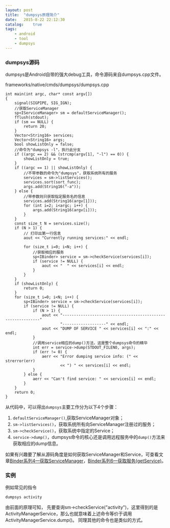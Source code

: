 ```yaml
---
layout: post
title:  "dumpsys原理简介"
date:   2015-8-22 22:12:30
catalog:    true
tags:
    - android
    - tool
    - dumpsys
---
```



### dumpsys源码

dumpsys是Android自带的强大debug工具，命令源码来自dumpsys.cpp文件。

frameworks/native/cmds/dumpsys/dumpsys.cpp

	int main(int argc, char* const argv[])
	{
	    signal(SIGPIPE, SIG_IGN);
        //获取ServiceManager
	    sp<IServiceManager> sm = defaultServiceManager(); 
	    fflush(stdout);
	    if (sm == NULL) {
	        return 20;
	    }
	    Vector<String16> services;
	    Vector<String16> args;
	    bool showListOnly = false;
        //命令为"dumpsys -l"，执行此分支
	    if ((argc == 2) && (strcmp(argv[1], "-l") == 0)) {
	        showListOnly = true;
	    }
	    if ((argc == 1) || showListOnly) {
			//不带参数的命令为"dumpsys"，获取系统所有的服务
	        services = sm->listServices();
	        services.sort(sort_func);
	        args.add(String16("-a"));
	    } else {
            //带参数则只获取指定服务名的信息
	        services.add(String16(argv[1]));
	        for (int i=2; i<argc; i++) {
	            args.add(String16(argv[i]));
	        }
	    }
	    const size_t N = services.size();
	    if (N > 1) {
	        // 打印出第一行信息
	        aout << "Currently running services:" << endl;
	    
	        for (size_t i=0; i<N; i++) {
	            //获取相应的服务
	            sp<IBinder> service = sm->checkService(services[i]);
	            if (service != NULL) {
	                aout << "  " << services[i] << endl;
	            }
	        }
	    }
	    if (showListOnly) {
	        return 0;
	    }
	    for (size_t i=0; i<N; i++) {
	        sp<IBinder> service = sm->checkService(services[i]);
	        if (service != NULL) {
	            if (N > 1) {
	                aout << "------------------------------------------------------------"
	                        "-------------------" << endl;
	                aout << "DUMP OF SERVICE " << services[i] << ":" << endl;
	            }
	            //调用service相应的dump()方法，这是整个dumpsys命令的精华
	            int err = service->dump(STDOUT_FILENO, args);
	            if (err != 0) {
	                aerr << "Error dumping service info: (" << strerror(err)
	                        << ") " << services[i] << endl;
	            }
	        } else {
	            aerr << "Can't find service: " << services[i] << endl;
	        }
	    }
	    return 0;
	}

从代码中，可以得出`dumpsys`主要工作分为以下4个步骤：

1. `defaultServiceManager()`,获取ServiceManager对象；
2. `sm->listServices()`，获取系统所有向ServiceManager注册过的服务；
3. `sm->checkService()`，获取系统中指定的Service；
4. `service->dump()`，dumpsys命令的核心还是调用远程服务中的`dump()`方法来获取相应的dump信息。

如果有兴趣要了解从源码角度是如何获取ServiceManager和Service，可查看文章[Binder系列4—获取ServiceManager](http://gityuan.com/2015/11/08/binder-get-sm/)，[Binder系列6—获取服务(getService)](http://gityuan.com/2015/11/15/binder-get-service/)。


### 实例

例如常见的指令

	dumpsys activity

由前面的原理可知， 先要查询sm->checkService("activity")，这里得到的是ActivityManagerService，那么也就意味着上述命令等价于调用ActivityManagerService.dump()。 同理其他的命令也是类似的方式。


